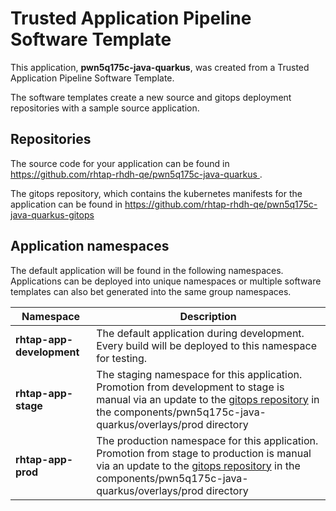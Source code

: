 # Trusted Application Pipeline Software Template

This application, **pwn5q175c-java-quarkus**, was created from a Trusted Application Pipeline Software Template.

The software templates create a new source and gitops deployment repositories with a sample source application. 

## Repositories

The source code for your application can be found in [https://github.com/rhtap-rhdh-qe/pwn5q175c-java-quarkus ](https://github.com/rhtap-rhdh-qe/pwn5q175c-java-quarkus ).
 
The gitops repository, which contains the kubernetes manifests for the application can be found in 
[https://github.com/rhtap-rhdh-qe/pwn5q175c-java-quarkus-gitops ](https://github.com/rhtap-rhdh-qe/pwn5q175c-java-quarkus-gitops ) 

## Application namespaces 

The default application will be found in the following namespaces. Applications can be deployed into unique namespaces or multiple software templates can also bet generated into the same group namespaces.  

|  Namespace   |  Description   |  
| -------- | -------- |   
| **rhtap-app-development** | The default application during development. Every build will be deployed to this namespace for testing. | 
| **rhtap-app-stage** | The staging namespace for this application. Promotion from development to stage is manual via an update to the [gitops repository](https://github.com/rhtap-rhdh-qe/pwn5q175c-java-quarkus-gitops ) in the components/pwn5q175c-java-quarkus/overlays/prod directory |  
| **rhtap-app-prod** | The production namespace for this application. Promotion from stage to production is manual via an update to the [gitops repository](https://github.com/rhtap-rhdh-qe/pwn5q175c-java-quarkus-gitops ) in the components/pwn5q175c-java-quarkus/overlays/prod directory | 
